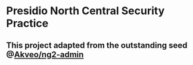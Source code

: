 # Presidio North Central Security Practice
## This project adapted from the outstanding seed @[Akveo/ng2-admin](https://github.com/akveo/ng2-admin)
